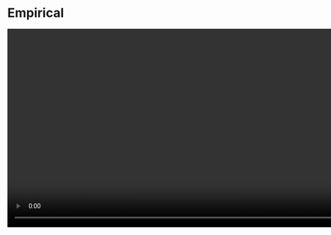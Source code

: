 <show-structure for="chapter,procedure" depth="2"/>

# Empirical

<video src="https://youtu.be/RctntWQjazw" width="900"/>

<table>
<tr>
<td>Problem</td>
<td>Algorithm</td>
<td>Program</td>
</tr>
<tr>
<td>

- a task to be performed
- best thought in terms of (well-defined) inputs and outputs
- problem definition does not impose constraints on how the problem is solved but often includes resource constraints

</td>
<td>

- a sequence of steps followed to solve a problem
- it must be correct and composed of a finite number of concrete steps
- there can be no ambiguity
- it must terminate

</td>
<td>

- a concrete implementation of an algorithm in a programming language
- it must be correct and composed of a finite number of concrete steps
- there can be no ambiguity

</td>
</tr>
<tr>
<td colspan="3">

![analysis](analysis.jpeg)
{width="900" thumbnail="true"}

</td>
</tr>
</table>

## Why analyze algorithms?

<procedure type="choices">

Prediction 
  - the performance of different algorithms
  - the resources needed by an algorithm 

Comparison
  - the performance of different algorithms
  - the resources needed by an algorithm

Debugging
  - to understand the performance of an algorithm

Selection
  - the best algorithm for a given application
  - the best algorithm for a given machine

</procedure>

## Industry

<procedure>

![image](orgs.jpeg)
{width="900" thumbnail="true"}

</procedure>

## How do we analyze algorithms?

<procedure>

Empirical Analysis
- run the algorithm on a computer and measure the resources used
- easy to implement
- machine dependent
- not always accurate / possible

Theoretical Analysis
- analyze the algorithm using mathematical tools
- machine independent
- not always easy to implement
- not always accurate

</procedure>

<table>
<tr>
<td>
<procedure>
<b>Empirical Model</b>
<step><format color="Orange" style="bold">Run </format> algorithms</step>
<step><format color="GreenYellow" style="bold">Measure</format> actual runtime</step>
</procedure>
</td>
<td>
<procedure>
<b>Mathematical Model</b>
<step><format color="Gray">Analyze</format> Operations</step>
<step><format color="Gray">Develop</format> Model</step>
</procedure>
</td>
</tr>
</table>

## Empirical Analysis

<procedure>

- Run the algorithm on a computer and measure the resources used
  - run different input sizes
  - run multiple times for each input size
- Average the results
- Plot the results
  - fit a curve to the results
  - use the curve to predict the performance of the algorithm
  - use the curve to compare the performance of different algorithms
  - use the curve to select the best algorithm for a given application

</procedure>

### Euler's Number in Algorithmic Analysis

<table>
<tr>
<td colspan="3">

[e](https://youtu.be/m2MIpDrF7Es?feature=shared)
{width="900"}

</td>
<td>

Leonhard Euler (1707-1783)
</td>
</tr>
<tr>
<td colspan="3">

```tex
\begin{align}
e &= \lim_{n \to \infty} \left(1 + \frac{1}{n}\right)^n \\ \\
  &= \frac{1}{0!} + \frac{1}{1!} + \frac{1}{2!} + \frac{1}{3!} + \frac{1}{4!} + \dots \\ \\
  &= 1 + \frac{1}{1} + \frac{1}{1 * 2} + \frac{1}{1 * 2 * 3} + \frac{1}{1 * 2 * 3 * 4} + \frac{1}{4!} + \dots \\ \\
  &= 2.71828182845904523536028747135266249775724709369995... \\ \\ \\
\end{align}
```

… mathematical constant that is the base of the natural logarithm. It is approximately equal to 2.71828.

<br/>

Concepts introduced by Euler
- functions
- mathematical constant
- mathematical function
- complex number

</td>
<td>

![Euler](https://personajeshistoricos.com/wp-content/uploads/2018/04/Leonhard-Euler-2-785x1024.jpg)
{width="300"}

- Swiss mathematician
- one of the greatest mathematicians of all time
- made important contributions to many areas of mathematics

</td>
</tr>
</table>

<deflist>
<def title="Visualize" collapsible="true" default-state="collapsed">
        
- [Linear Recurrance : Example 1](https://opendsa-server.cs.vt.edu/embed/LinearRecurrencesCON)
- [Linear Recurrance : Example 2](https://opendsa-server.cs.vt.edu/embed/LinearRecurrencesNCON)
</def>
</deflist>

### Analysis of Euler's Number

<table>
<tr>
<td>Euler1</td>
<td>Euler2</td>
</tr>
<tr>
<td>

```c++
long double euler1(int n) {
    long double sum = 0;
    long double fact;
    for (int i = 0 ; i <= n ; i ++) {
        fact = 1;
        for (int j = 2 ; j <= i ; j++) {
            fact *= j;
        }
        sum += (1.0 / fact);
    }

    return sum;
}
```

</td>
<td>

```c++
long double euler2(int n) {
    long double sum = 0;
    long double fact = 1;

    for (int i = 0 ; i <= n ; i++) {
        sum += (1.0 / fact);
        fact *= (i+1);
    }

    return sum;
}
```

</td>
</tr>
<tr>
<td colspan="2">

<deflist collapsible="true" default-state="collapsed">
<def title="What's the difference??">

- The time it takes to run an algorithm depends on the input size and the computer
- We want to know how the algorithm's execution time increases with the size of the input
- We want to compare the performance of different algorithms
- We want to select the best algorithm for a given application
- We want to predict the performance of an algorithm
</def>
</deflist>

</td>
</tr>
</table>


### Considering Fibonacci

<table>
<tr>
<td>
Fibonacci Sequence
</td>
<td colspan="3">
Leonardo Fibonacci (1170-1250)
</td>
</tr>
<tr>
<td colspan="3">

```tex
\begin{align}
F_0 &= 0 \\ \\
F_1 &= 1 \\ \\
F_n &= F_{n-1} + F_{n-2} \\ \\
    &= 0, 1, 1, 2, 3, 5, 8, 13, 21, 34, \dots
\end{align}
```

</td>
<td colspan="3">

![Leonardo Fibonacci](fibonacci.jpeg)
</td>
</tr>
</table>

<table>
<tr>
<td>Iterative</td>
<td>Recursive</td>
</tr>
<tr>
<td>

```c++
uint64_t fibI(uint16_t n){
    uint64_t sum;
    uint64_t prev[] = {0,1};
    if (n < 2) return n;
    for (uint16_t i = 2; i <= n; i++) {
        sum = prev[0] + prev[1];
        prev[0] = prev[1];
        prev[1] = sum;
    }
    return sum;
}
```

</td>
<td>

```c++
uint64_t fibR (uint16_t n) {
    if (n < 2) return n;
    else return fibR(n-1) + fibR(n-2);
}
```

</td>
</tr>
<tr>
<td colspan="2">

```c++
void time_func(uint16_t n, const char *name) {
    uint64_t val;
    Clock::time_point tic,toc;
    if (! strcmp(name,"Iter")) {
        tic = Clock::now();
        val = fib_iter(n);
        toc = Clock::now();
    }
    if (! strcmp(name,"Rec")) {
        tic = Clock::now();
        val = fib_rec(n);
        toc = Clock::now();
    }
    std::cout << name << "fib(" << n << "):\t" 
              << std::fixed << std::setprecision(4) 
              << Seconds(toc-tic).count() << "sec.\tOutput:"
              << val << std::endl; 
}
    
int main (int argc, char** argv) {
    if (argc != 3) {
        std::cout << "Usage:./fib<n><alg>\n";
        std::cout << "\t<n>\tn-th term to be calculated\n";
        std::cout << "\t<alg>\t algorithm to be used(RecorIter)\n";
        return 0;
    }
    uint16_t n = (uint16_t)
    atoi(argv[1]);
    time_func(n,argv[2]);
}
```
</td>
</tr>
<tr>
<td>Hypothesis</td>
<td>Outcomes</td>
</tr>
<tr>
<td>
<img src="fib_i_r.jpeg" width="900" thumbnail="true"/>
</td>
<td>
<img src="hypothesis_graph.jpeg" width="900" thumbnail="true"/>
</td>
</tr>
</table>

### Limitations of Empirical Analysis

<procedure>

Requires implementing several algorithms for the same problem
- may be difficult and time consuming
- implementation details also play a role (one particular algorithm may be “better written”)

Requires extensive testing
- time consuming
- choice of test cases might favor one of the algorithms

Variations in hardware, software, and operating system affect analysis

</procedure>










